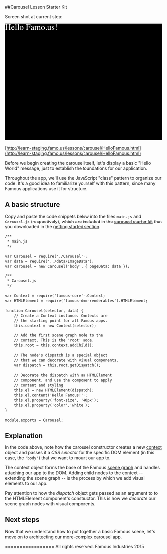 ##Carousel Lesson Starter Kit

Screen shot at current step:

![screenshot](./Screenshot.png)

[http://learn-staging.famo.us/lessons/carousel/HelloFamous.html](http://learn-staging.famo.us/lessons/carousel/HelloFamous.html)

<span class="intro-graf">
Before we begin creating the carousel itself, let's display a basic "Hello World" message, just to establish the foundations for our application.
</span>

Throughout the app, we'll use the JavaScript "class" pattern to organize our code. It's a good idea to familiarize yourself with this pattern, since many Famous applications use it for structure.

## A basic structure

Copy and paste the code snippets below into the files `main.js` and `Carousel.js` (respectively), which are included in the [carousel starter kit](https://github.famo.us/learn/lesson-carousel-steps/tree/master) that you downloaded in the [getting started section](GettingStarted.html).

    /**
     * main.js
     */

    var Carousel = require('./Carousel');
    var data = require('../data/ImageData');
    var carousel = new Carousel('body', { pageData: data });

<!-- -->

    /**
     * Carousel.js
     */

    var Context = require('famous-core').Context;
    var HTMLElement = require('famous-dom-renderables').HTMLElement;

    function Carousel(selector, data) {
        // Create a Context instance. Contexts are
        // the starting point for all Famous apps.
        this.context = new Context(selector);

        // Add the first scene graph node to the
        // context. This is the 'root' node.
        this.root = this.context.addChild();

        // The node's dispatch is a special object
        // that we can decorate with visual components.
        var dispatch = this.root.getDispatch();

        // Decorate the dispatch with an HTMLElement
        // component, and use the component to apply
        // content and styling
        this.el = new HTMLElement(dispatch);
        this.el.content('Hello Famous!');
        this.el.property('font-size', '40px');
        this.el.property('color','white');
    }

    module.exports = Carousel;

## Explanation

In the code above, note how the carousel constructor creates a new [context](#) object and passes it a _CSS selector_ for the specific DOM element (in this case, the `'body'`) that we want to mount our app to.

The context object forms the base of the Famous [scene graph](#) and handles attaching our app to the DOM. Adding child nodes to the context -- extending the scene graph -- is the process by which we add visual elements to our app.

Pay attention to how the _dispatch_ object gets passed as an argument to to the HTMLElement component's constructor. This is how we _decorate_ our scene graph nodes with visual components.

## Next steps

Now that we understand how to put together a basic Famous scene, let's move on to architecting our more-complex carousel app.




=================
All rights reserved. Famous Industries 2015